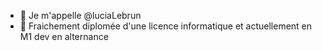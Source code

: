 - 👋 Je m'appelle @luciaLebrun
- 🌱 Fraichement diplomée d'une licence informatique et actuellement en M1 dev en alternance
